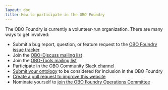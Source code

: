```yaml
---
layout: doc
title: How to participate in the OBO Foundry
---
```


The OBO Foundry is currently a volunteer-run organization. There are many ways to get involved:

- Submit a bug report, question, or feature request to the [OBO Foundry issue tracker](https://github.com/OBOFoundry/OBOFoundry.github.io/issues)
- Join the [OBO-Discuss mailing list](https://groups.google.com/forum/#!forum/obo-discuss)
- Join the [OBO-Tools mailing list](https://groups.google.com/forum/#!members/obo-tools)
- Participate in the [OBO Community Slack channel](https://obo-communitygroup.slack.com/archives/C01DP18L5GW)
- [Submit your ontology](/faq/how-do-i-register-my-ontology.html) to be considered for inclusion in the OBO Foundry
- [Create a pull request to improve this website](/faq//how-do-i-modify-website.html)
- Nominate yourself to [join the OBO Foundry Operations Committee](/docs/NewOBOFC.html)
